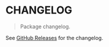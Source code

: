# CHANGELOG

> Package changelog.

See [GitHub Releases](https://github.com/stdlib-js/stats-base-dists-invgamma/releases) for the changelog.